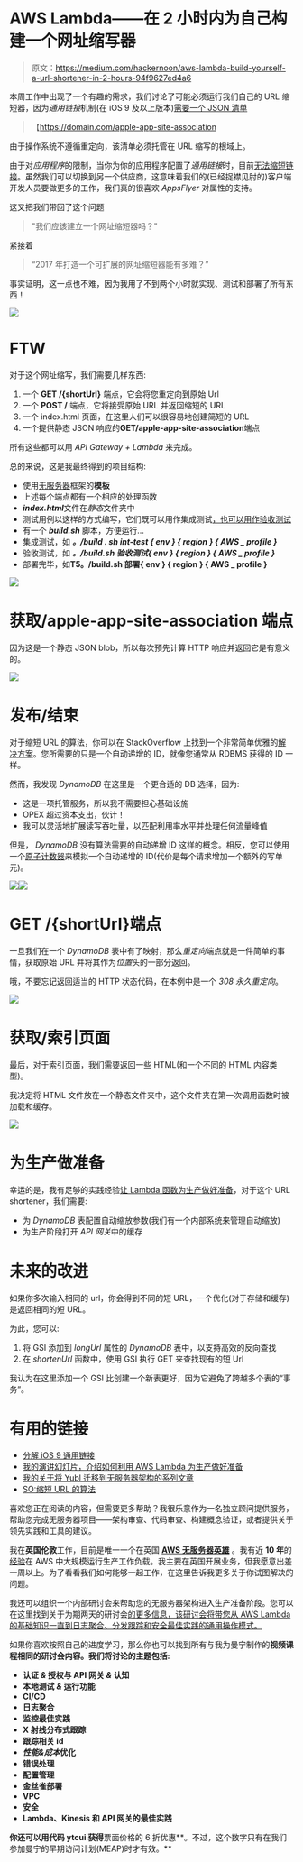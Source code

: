 # AWS Lambda——在 2 小时内为自己构建一个网址缩写器

> 原文：<https://medium.com/hackernoon/aws-lambda-build-yourself-a-url-shortener-in-2-hours-94f9627ed4a6>

本周工作中出现了一个有趣的需求，我们讨论了可能必须运行我们自己的 URL 缩短器，因为*通用链接*机制(在 iOS 9 及以上版本)[需要一个 JSON 清单](http://blog.hokolinks.com/how-to-implement-apple-universal-links-on-ios-9/)

> 【https://domain.com/apple-app-site-association 

由于操作系统不遵循重定向，该清单必须托管在 URL 缩写的根域上。

由于对*应用程序*的限制，当你为你的应用程序配置了*通用链接*时，目前[无法缩短链接](https://support.appsflyer.com/hc/en-us/articles/207032266-Setting-Deeplinking-in-iOS9-and-above-using-iOS-Universal-Links)。虽然我们可以切换到另一个供应商，这意味着我们的(已经捉襟见肘的)客户端开发人员要做更多的工作，我们真的很喜欢 *AppsFlyer* 对属性的支持。

这又把我们带回了这个问题

> "我们应该建立一个网址缩短器吗？"

紧接着

> “2017 年打造一个可扩展的网址缩短器能有多难？”

事实证明，这一点也不难，因为我用了不到两个小时就实现、测试和部署了所有东西！

![](img/4e8b9c3120d37e48113bf3d59971c864.png)

# FTW

对于这个网址缩写，我们需要几样东西:

1.  一个 **GET /{shortUrl}** 端点，它会将您重定向到原始 Url
2.  一个 **POST /** 端点，它将接受原始 URL 并返回缩短的 URL
3.  一个 index.html 页面，在这里人们可以很容易地创建简短的 URL
4.  一个提供静态 JSON 响应的**GET/apple-app-site-association**端点

所有这些都可以用 *API Gateway + Lambda* 来完成。

总的来说，这是我最终得到的项目结构:

*   使用[无服务器](https://serverless.com/)框架的**模板**
*   上述每个端点都有一个相应的处理函数
*   ***index.html***文件在*静态*文件夹中
*   测试用例以这样的方式编写，它们既可以用作集成测试[，也可以用作验收测试](http://theburningmonk.com/2017/02/yubls-road-to-serverless-architecture-part-2/)
*   有一个 ***build.sh*** 脚本，方便运行…
*   集成测试，如 ***。/build . sh int-test { env } { region } { AWS _ profile }***
*   验收测试，如 ***。/build.sh 验收测试{ env } { region } { AWS _ profile }***
*   部署完毕，如**T5。/build.sh 部署{ env } { region } { AWS _ profile }**

![](img/da3f390a65bc8882784e6bd0cf746273.png)

# 获取/apple-app-site-association 端点

因为这是一个静态 JSON blob，所以每次预先计算 HTTP 响应并返回它是有意义的。

![](img/a3030fe744d25e92be92842f1faf0461.png)

# 发布/结束

对于缩短 URL 的算法，你可以在 StackOverflow 上找到一个非常简单优雅的[解决方案](http://stackoverflow.com/questions/742013/how-to-code-a-url-shortener/742047#742047)。您所需要的只是一个自动递增的 ID，就像您通常从 RDBMS 获得的 ID 一样。

然而，我发现 *DynamoDB* 在这里是一个更合适的 DB 选择，因为:

*   这是一项托管服务，所以我不需要担心基础设施
*   OPEX 超过资本支出，伙计！
*   我可以灵活地扩展读写吞吐量，以匹配利用率水平并处理任何流量峰值

但是， *DynamoDB* 没有算法需要的自动递增 ID 这样的概念。相反，您可以使用一个[原子计数器](http://docs.aws.amazon.com/amazondynamodb/latest/developerguide/WorkingWithItems.html#WorkingWithItems.AtomicCounters)来模拟一个自动递增的 ID(代价是每个请求增加一个额外的写单元)。

![](img/62b1dec558116a1f5a63a3fa62fbc7b9.png)![](img/57a34c19b1ad153b80026b0e784b076f.png)

# GET /{shortUrl}端点

一旦我们在一个 *DynamoDB* 表中有了映射，那么*重定向*端点就是一件简单的事情，获取原始 URL 并将其作为*位置*头的一部分返回。

哦，不要忘记返回适当的 HTTP 状态代码，在本例中是一个 *308 永久重定向*。

![](img/255bc2605c182d82dcb669c1a295aff2.png)

# 获取/索引页面

最后，对于索引页面，我们需要返回一些 HTML(和一个不同的 HTML 内容类型)。

我决定将 HTML 文件放在一个静态文件夹中，这个文件夹在第一次调用函数时被加载和缓存。

![](img/75d9e1316ec6a9705a6fd280c1920d9c.png)

# 为生产做准备

幸运的是，我有足够的实践经验[让 Lambda 函数为生产做好准备](http://theburningmonk.com/2017/03/slides-for-my-aws-user-group-talk-aws-lambda-from-the-trenches/)，对于这个 URL shortener，我们需要:

*   为 *DynamoDB* 表配置自动缩放参数(我们有一个内部系统来管理自动缩放)
*   为生产阶段打开 *API 网关*中的缓存

# 未来的改进

如果你多次输入相同的 url，你会得到不同的短 URL，一个优化(对于存储和缓存)是返回相同的短 URL。

为此，您可以:

1.  将 GSI 添加到 *longUrl* 属性的 *DynamoDB* 表中，以支持高效的反向查找
2.  在 *shortenUrl* 函数中，使用 GSI 执行 GET 来查找现有的短 Url

我认为在这里添加一个 GSI 比创建一个新表更好，因为它避免了跨越多个表的“事务”。

# 有用的链接

*   [分解 iOS 9 通用链接](http://blog.hokolinks.com/how-to-implement-apple-universal-links-on-ios-9/)
*   [我的演讲幻灯片，介绍如何利用 AWS Lambda 为生产做好准备](http://theburningmonk.com/2017/03/slides-for-my-aws-user-group-talk-aws-lambda-from-the-trenches/)
*   [我的关于将 Yubl 迁移到无服务器架构的系列文章](http://theburningmonk.com/yubls-road-to-serverless-architecture/)
*   [SO:缩短 URL 的算法](http://stackoverflow.com/questions/742013/how-to-code-a-url-shortener/742047#742047)

喜欢您正在阅读的内容，但需要更多帮助？我很乐意作为一名独立顾问提供服务，帮助您完成无服务器项目——架构审查、代码审查、构建概念验证，或者提供关于领先实践和工具的建议。

我在**英国伦敦**工作，目前是唯一一个在英国 [**AWS 无服务器英雄**](https://aws.amazon.com/developer/community/heroes/yan-cui/) 。我有近 **10 年**的[经验](https://www.linkedin.com/in/theburningmonk/)在 AWS 中大规模运行生产工作负载。我主要在英国开展业务，但我愿意出差一周以上。为了看看我们如何能够一起工作，在这里告诉我更多关于你试图解决的问题。

我还可以组织一个内部研讨会来帮助您的无服务器架构进入生产准备阶段。您可以在这里找到关于为期两天的研讨会[的更多信息，该研讨会将带您从 AWS Lambda 的基础知识一直到日志聚合、分发跟踪和安全最佳实践的通用操作模式。](https://theburningmonk.com/workshops/)

如果你喜欢按照自己的进度学习，那么你也可以找到所有与我为曼宁制作的[](https://bit.ly/production-ready-serverless)**视频课程相同的研讨会内容。我们将讨论的主题包括:**

*   **认证 *&* 授权与 API 网关 *&* 认知**
*   **本地测试 *&* 运行功能**
*   **CI/CD**
*   **日志聚合**
*   **监控最佳实践**
*   **X 射线分布式跟踪**
*   **跟踪相关 id**
*   ***性能&成本*优化**
*   **错误处理**
*   **配置管理**
*   **金丝雀部署**
*   **VPC**
*   **安全**
*   **Lambda、Kinesis 和 API 网关的最佳实践**

**你还可以用代码 **ytcui** 获得**票面价格的 6 折优惠**。不过，这个数字只有在我们参加曼宁的早期访问计划(MEAP)时才有效。**